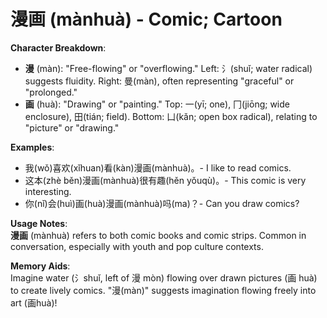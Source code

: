 # **漫画 (mànhuà) - Comic; Cartoon**

**Character Breakdown**:  
- **漫** (màn): "Free-flowing" or "overflowing." Left: 氵(shuǐ; water radical) suggests fluidity. Right: 曼(màn), often representing "graceful" or "prolonged."  
- **画** (huà): "Drawing" or "painting." Top: 一(yī; one), 冂(jiōng; wide enclosure), 田(tián; field). Bottom: 凵(kǎn; open box radical), relating to "picture" or "drawing."

**Examples**:  
- 我(wǒ)喜欢(xǐhuan)看(kàn)漫画(mànhuà)。- I like to read comics.  
- 这本(zhè běn)漫画(mànhuà)很有趣(hěn yǒuqù)。- This comic is very interesting.  
- 你(nǐ)会(huì)画(huà)漫画(mànhuà)吗(ma)？- Can you draw comics?

**Usage Notes**:  
**漫画** (mànhuà) refers to both comic books and comic strips. Common in conversation, especially with youth and pop culture contexts.

**Memory Aids**:  
Imagine water (氵shuǐ, left of 漫 mòn) flowing over drawn pictures (画 huà) to create lively comics. "漫(màn)" suggests imagination flowing freely into art (画huà)!